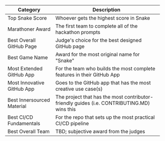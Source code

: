 | Category                   | Description                                                                                | 
|----------------------------|--------------------------------------------------------------------------------------------
| Top Snake Score            | Whoever gets the highest score in Snake                                                    | 
| Marathoner Award           | The first team to complete all of the hackathon prompts                                    | 
| Best Overall GitHub Page   | Judge's choice for the best designed GitHub page                                           | 
| Best Game Name             | Award for the most original name for "Snake"                                               | 
| Most Extended GitHub App   | For the team who builds the most complete features in their GitHub App                     | 
| Most Innovative GitHub App | Goes to the GitHub app that has the most creative use case(s)                              | 
| Best Innersourced Material | The project that has the most contributor-friendly guides (i.e. CONTRIBUTING.MD) wins this | 
| Best CI/CD Fundamentals    | For the repo that sets up the most practical CI/CD pipeline                                | 
| Best Overall Team          | TBD; subjective award from the judges                                                      |
